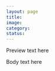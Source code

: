 ```yaml
---
layout: page
title:
image:
category:
status:
---
```


Preview text here

<!-- read more -->

Body text here

<!-- DELETE THESE COMMENTS WHEN WRITING THE ESSAY -->
<!-- DO NOT DELETE THE "READ MORE" COMMENT -->
<!-- Image may be left blank if we don't have something for the page
  Collections (where the essay goes) are as follows:
    contributors
    people
    buildings
    artworks
    locations
    texts
  Place the essay in the appropriate folder on GitHub
  Categories are collection-dependent (i.e., they are more arbitrary and we can set them to what we like) The collection "people" includes "painter," "sculptor," "patrons," "historians," etc. Choose what you think is most appropriate (Cosimo de' Medici could be under "politician" or "patron," but he might fit better under the latter since he was so involved in the art scene.)
  Only put "active" in the status header when the page is ready to view publicly--we can actively write and contribute to pages together without having them show up online.
Don't forget to always pull the latest version of the site before beginning your work! -->
